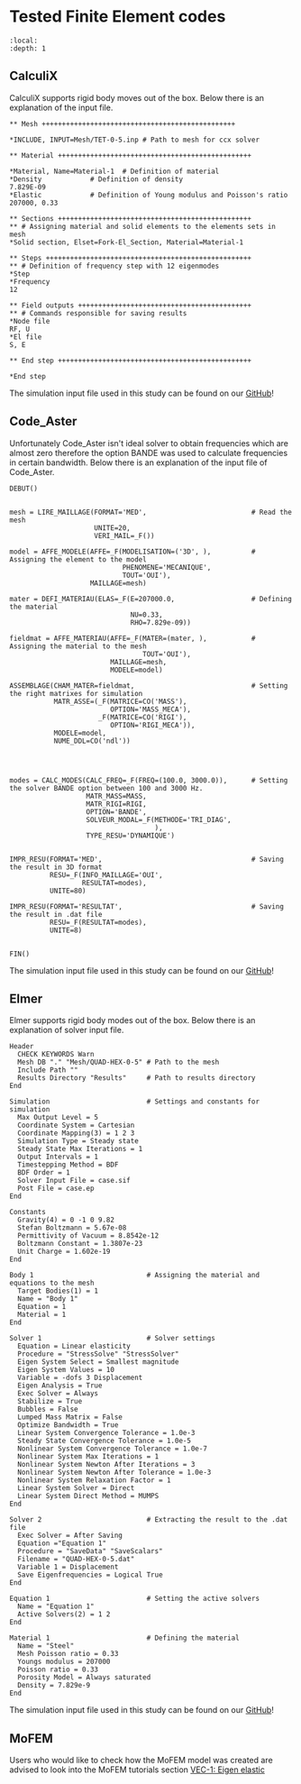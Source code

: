 # Tested Finite Element codes
```{contents} Table of Contents
:local: 
:depth: 1
```
## CalculiX

CalculiX supports rigid body moves out of the box. Below there is an explanation of the input file.

```
** Mesh ++++++++++++++++++++++++++++++++++++++++++++++++

*INCLUDE, INPUT=Mesh/TET-0-5.inp # Path to mesh for ccx solver

** Material ++++++++++++++++++++++++++++++++++++++++++++++++

*Material, Name=Material-1	# Definition of material
*Density			# Definition of density
7.829E-09
*Elastic			# Definition of Young modulus and Poisson's ratio
207000, 0.33

** Sections ++++++++++++++++++++++++++++++++++++++++++++++++
** # Assigning material and solid elements to the elements sets in mesh
*Solid section, Elset=Fork-El_Section, Material=Material-1	

** Steps +++++++++++++++++++++++++++++++++++++++++++++++++++
** # Definition of frequency step with 12 eigenmodes
*Step
*Frequency
12

** Field outputs +++++++++++++++++++++++++++++++++++++++++++
** # Commands responsible for saving results
*Node file
RF, U
*El file
S, E

** End step ++++++++++++++++++++++++++++++++++++++++++++++++

*End step
```
The simulation input file used in this study can be found on our [GitHub](https://github.com/spolanski/CoFEA/tree/master/benchmarks/00-Tuning-Fork/MODEL_CALCULIX)!

## Code_Aster

Unfortunately Code_Aster isn't ideal solver to obtain frequencies which are almost zero therefore the option BANDE was used to calculate frequencies in certain bandwidth. Below there is an explanation of the input file of Code_Aster.

```
DEBUT()


mesh = LIRE_MAILLAGE(FORMAT='MED',                          # Read the mesh
                     UNITE=20,
                     VERI_MAIL=_F())

model = AFFE_MODELE(AFFE=_F(MODELISATION=('3D', ),          # Assigning the element to the model
                            PHENOMENE='MECANIQUE',
                            TOUT='OUI'),
                    MAILLAGE=mesh)

mater = DEFI_MATERIAU(ELAS=_F(E=207000.0,                   # Defining the material
                              NU=0.33,
                              RHO=7.829e-09))

fieldmat = AFFE_MATERIAU(AFFE=_F(MATER=(mater, ),           # Assigning the material to the mesh
                                 TOUT='OUI'),
                         MAILLAGE=mesh,
                         MODELE=model)

ASSEMBLAGE(CHAM_MATER=fieldmat,                             # Setting the right matrixes for simulation
           MATR_ASSE=(_F(MATRICE=CO('MASS'),
                         OPTION='MASS_MECA'),
                      _F(MATRICE=CO('RIGI'),
                         OPTION='RIGI_MECA')),
           MODELE=model,
           NUME_DDL=CO('ndl'))




modes = CALC_MODES(CALC_FREQ=_F(FREQ=(100.0, 3000.0)),      # Setting the solver BANDE option between 100 and 3000 Hz.
                   MATR_MASS=MASS,
                   MATR_RIGI=RIGI,
                   OPTION='BANDE',
                   SOLVEUR_MODAL=_F(METHODE='TRI_DIAG',
                                    ),
                   TYPE_RESU='DYNAMIQUE')


IMPR_RESU(FORMAT='MED',                                     # Saving the result in 3D format
          RESU=_F(INFO_MAILLAGE='OUI',
                  RESULTAT=modes),
          UNITE=80)

IMPR_RESU(FORMAT='RESULTAT',                                # Saving the result in .dat file
          RESU=_F(RESULTAT=modes),
          UNITE=8)


FIN()

```
The simulation input file used in this study can be found on our [GitHub](https://github.com/spolanski/CoFEA/tree/master/benchmarks/00-Tuning-Fork/MODEL_Code_Aster)!

## Elmer

Elmer supports rigid body modes out of the box. Below there is an explanation of solver input file.

```
Header
  CHECK KEYWORDS Warn
  Mesh DB "." "Mesh/QUAD-HEX-0-5" # Path to the mesh
  Include Path ""
  Results Directory "Results"     # Path to results directory
End

Simulation                        # Settings and constants for simulation
  Max Output Level = 5
  Coordinate System = Cartesian
  Coordinate Mapping(3) = 1 2 3
  Simulation Type = Steady state
  Steady State Max Iterations = 1
  Output Intervals = 1
  Timestepping Method = BDF
  BDF Order = 1
  Solver Input File = case.sif
  Post File = case.ep
End

Constants                          
  Gravity(4) = 0 -1 0 9.82
  Stefan Boltzmann = 5.67e-08
  Permittivity of Vacuum = 8.8542e-12
  Boltzmann Constant = 1.3807e-23
  Unit Charge = 1.602e-19
End

Body 1                            # Assigning the material and equations to the mesh
  Target Bodies(1) = 1
  Name = "Body 1"
  Equation = 1
  Material = 1
End

Solver 1                          # Solver settings
  Equation = Linear elasticity
  Procedure = "StressSolve" "StressSolver"
  Eigen System Select = Smallest magnitude
  Eigen System Values = 10
  Variable = -dofs 3 Displacement
  Eigen Analysis = True
  Exec Solver = Always
  Stabilize = True
  Bubbles = False
  Lumped Mass Matrix = False
  Optimize Bandwidth = True
  Linear System Convergence Tolerance = 1.0e-3
  Steady State Convergence Tolerance = 1.0e-5
  Nonlinear System Convergence Tolerance = 1.0e-7
  Nonlinear System Max Iterations = 1
  Nonlinear System Newton After Iterations = 3
  Nonlinear System Newton After Tolerance = 1.0e-3
  Nonlinear System Relaxation Factor = 1
  Linear System Solver = Direct
  Linear System Direct Method = MUMPS
End

Solver 2                          # Extracting the result to the .dat file
  Exec Solver = After Saving
  Equation ="Equation 1"
  Procedure = "SaveData" "SaveScalars"
  Filename = "QUAD-HEX-0-5.dat"
  Variable 1 = Displacement
  Save Eigenfrequencies = Logical True
End

Equation 1                        # Setting the active solvers
  Name = "Equation 1"
  Active Solvers(2) = 1 2
End

Material 1                        # Defining the material
  Name = "Steel"
  Mesh Poisson ratio = 0.33
  Youngs modulus = 207000
  Poisson ratio = 0.33
  Porosity Model = Always saturated
  Density = 7.829e-9
End

```
The simulation input file used in this study can be found on our [GitHub](https://github.com/spolanski/CoFEA/tree/master/benchmarks/00-Tuning-Fork/MODEL_ElmerGUI)!

## MoFEM

Users who would like to check how the MoFEM model was created are advised to look into the MoFEM tutorials section [VEC-1: Eigen elastic](http://mofem.eng.gla.ac.uk/mofem/html/tutorial_eigen_elastic.html)


